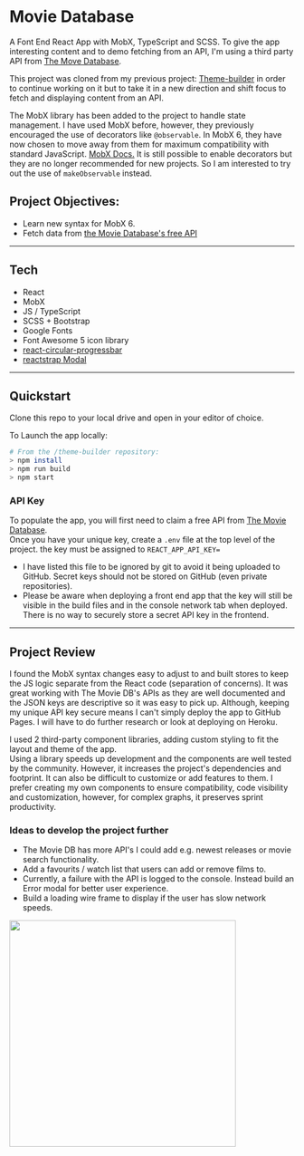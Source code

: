 # Movie Database

A Font End React App with MobX, TypeScript and SCSS. To give the app interesting content and to demo fetching from an API, I'm using a third party API from [The Move Database](https://www.themoviedb.org/).  
  
This project was cloned from my previous project: [Theme-builder](https://github.com/JoshDavies/theme-builder) in order to continue working on it but to take it in a new direction and shift focus to fetch and displaying content from an API.

The MobX library has been added to the project to handle state management. I have used MobX before, however, they previously encouraged the use of decorators like ```@observable```. In MobX 6, they have now chosen to move away from them for maximum compatibility with standard JavaScript. [MobX Docs.](https://mobx.js.org/installation.html) It is still possible to enable decorators but they are no longer recommended for new projects. So I am interested to try out the use of ```makeObservable``` instead.  
   
## Project Objectives:   
- Learn new syntax for MobX 6.  
- Fetch data from [the Movie Database's free API](https://developers.themoviedb.org/3/getting-started/introduction)
  
----------------
## Tech  
- React  
- MobX   
- JS / TypeScript  
- SCSS + Bootstrap  
- Google Fonts  
- Font Awesome 5 icon library    
- [react-circular-progressbar](https://www.npmjs.com/package/react-circular-progressbar)  
- [reactstrap Modal](https://reactstrap.github.io/components/modals/)  

----------------
## Quickstart
Clone this repo to your local drive and open in your editor of choice.  

To Launch the app locally:  
```bash
# From the /theme-builder repository:
> npm install
> npm run build
> npm start
```
### API Key
To populate the app, you will first need to claim a free API from [The Movie Database](https://developers.themoviedb.org/3/getting-started/introduction).  
Once you have your unique key, create a ```.env``` file at the top level of the project. 
the key must be assigned to ```REACT_APP_API_KEY=```  
- I have listed this file to be ignored by git to avoid it being uploaded to GitHub. Secret keys should not be stored on GitHub (even private repositories).    
- Please be aware when deploying a front end app that the key will still be visible in the build files and in the console network tab when deployed. There is no way to securely store a secret API key in the frontend.  

-----------
## Project Review  
I found the MobX syntax changes easy to adjust to and built stores to keep the JS logic separate from the React code (separation of concerns). It was great working with The Movie DB's APIs as they are well documented and the JSON keys are descriptive so it was easy to pick up. Although, keeping my unique API key secure means I can't simply deploy the app to GitHub Pages. I will have to do further research or look at deploying on Heroku.  
   
I used 2 third-party component libraries, adding custom styling to fit the layout and theme of the app.  
Using a library speeds up development and the components are well tested by the community. However, it increases the project's dependencies and footprint. It can also be difficult to customize or add features to them. I prefer creating my own components to ensure compatibility, code visibility and customization, however, for complex graphs, it preserves sprint productivity.  
  
### Ideas to develop the project further  
- The Movie DB has more API's I could add e.g. newest releases or movie search functionality.  
- Add a favourits / watch list that users can add or remove films to.
- Currently, a failure with the API is logged to the console. Instead build an Error modal for better user experience.  
- Build a loading wire frame to display if the user has slow network speeds.  
  
<img align="left" width="400" height="auto" src="https://media.giphy.com/media/lg5L4JEXmC67J6VhBr/giphy.gif">  
